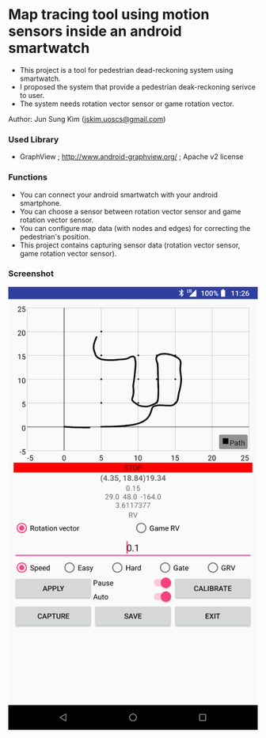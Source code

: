 Map tracing tool using motion sensors inside an android smartwatch
=============
 
 - This project is a tool for pedestrian dead-reckoning system using smartwatch.
 - I proposed the system that provide a pedestrian deak-reckoning serivce to user.
 - The system needs rotation vector sensor or game rotation vector.
 
Author: Jun Sung Kim (jskim.uoscs@gmail.com) 

### Used Library

 - GraphView ; http://www.android-graphview.org/ ; Apache v2 license

### Functions

 - You can connect your android smartwatch with your android smartphone.
 - You can choose a sensor between rotation vector sensor and game rotation vector sensor.
 - You can configure map data (with nodes and edges) for correcting the pedestrian's position.
 - This project contains capturing sensor data (rotation vector sensor, game rotation vector sensor).
 
### Screenshot
![Screenshot.png](./Screenshot.png "Screenshot.png")

